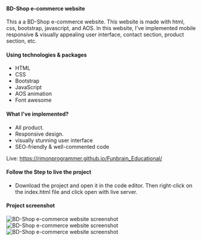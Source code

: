 <h4>BD-Shop e-commerce website</h4> 
<p>
This a a BD-Shop e-commerce website. This website is made with html, css, bootstrap, javascript, and AOS. In this website, I've implemented mobile responsive & visually appealing user interface, contact section, product section, etc.
</p>

<h4>Using technologies & packages</h4>
<ul>
  <li>HTML</li>
  <li>CSS</li>
  <li>Bootstrap</li>
  <li>JavaScript</li>
  <li>AOS animation</li>
  <li>Font awesome</li>
</ul>

<h4>What I've implemented?</h4>
<ul>
  <li>All product.</li>
  <li>Responsive design.</li>
  <li>visually stunning user interface</li>
  <li>SEO-friendly & well-commented code</li>
</ul>

Live: https://rimonprogrammer.github.io/Funbrain_Educational/
<h4>Follow the Step to live the project</h4>
<ul>
  <li>Download the project and open it in the code editor. Then right-click on the index.html file and click open with live server.</li>
</ul>

<h4>Project screenshot</h4>
<img src="https://rimonprogrammer.netlify.app/public/bd-shop-1.jpg" alt="BD-Shop e-commerce website screenshot" >
<img src="https://rimonprogrammer.netlify.app/public/bd-shop-2.jpg" alt="BD-Shop e-commerce website screenshot" >
<img src="https://rimonprogrammer.netlify.app/public/bd-shop-3.jpg" alt="BD-Shop e-commerce website screenshot" >
